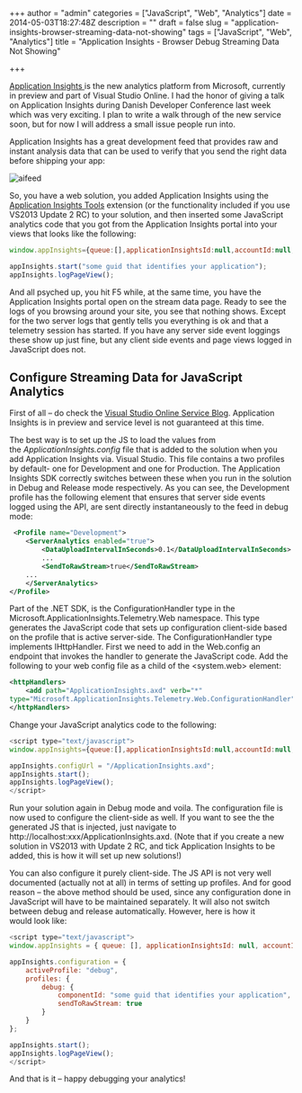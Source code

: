 +++
author = "admin"
categories = ["JavaScript", "Web", "Analytics"]
date = 2014-05-03T18:27:48Z
description = ""
draft = false
slug = "application-insights-browser-streaming-data-not-showing"
tags = ["JavaScript", "Web", "Analytics"]
title = "Application Insights - Browser Debug Streaming Data Not Showing"

+++


[Application Insights ](http://msdn.microsoft.com/en-us/library/dn481095.aspx "Application Insights")is the new analytics platform from Microsoft, currently in preview and part of Visual Studio Online. I had the honor of giving a talk on Application Insights during Danish Developer Conference last week which was very exciting. I plan to write a walk through of the new service soon, but for now I will address a small issue people run into.

Application Insights has a great development feed that provides raw and instant analysis data that can be used to verify that you send the right data before shipping your app: 

![aifeed](/images/2015/04/aifeed-580x97.png)

So, you have a web solution, you added Application Insights using the [Application Insights Tools](http://visualstudiogallery.msdn.microsoft.com/82367b81-3f97-4de1-bbf1-eaf52ddc635a "Application Insights Tools") extension (or the functionality included if you use VS2013 Update 2 RC) to your solution, and then inserted some JavaScript analytics code that you got from the Application Insights portal into your views that looks like the following:
```javascript
window.appInsights={queue:[],applicationInsightsId:null,accountId:null,appUserId:null,configUrl:null,start:function(n){function u(n,t){n[t]=function(){var i=arguments;n.queue.push(function(){n[t].apply(n,i)})}}function f(n){var t=document.createElement("script");return t.type="text/javascript",t.src=n,t.async=!0,t}function r(){i.appendChild(f("//az416426.vo.msecnd.net/scripts/ai.0.js"))}var i,t;this.applicationInsightsId=n;u(this,"logEvent");u(this,"logPageView");i=document.getElementsByTagName("script")[0].parentNode;this.configUrl===null?r():(t=f(this.configUrl),t.onload=r,t.onerror=r,i.appendChild(t));this.start=function(){}}}; 

appInsights.start("some guid that identifies your application"); 
appInsights.logPageView();
```
And all psyched up, you hit F5 while, at the same time, you have the Application Insights portal open on the stream data page. Ready to see the logs of you browsing around your site, you see that nothing shows. Except for the two server logs that gently tells you everything is ok and that a telemetry session has started. If you have any server side event loggings these show up just fine, but any client side events and page views logged in JavaScript does not.


## Configure Streaming Data for JavaScript Analytics

First of all – do check the [Visual Studio Online Service Blog](http://blogs.msdn.com/b/vsoservice/). Application Insights is in preview and service level is not guaranteed at this time.

The best way is to set up the JS to load the values from the *ApplicationInsights.config* file that is added to the solution when you add Application Insights via. Visual Studio. This file contains a two profiles by default- one for Development and one for Production. The Application Insights SDK correctly switches between these when you run in the solution in Debug and Release mode respectively. As you can see, the Development profile has the following element that ensures that server side events logged using the API, are sent directly instantaneously to the feed in debug mode:
```xml
 <Profile name="Development"> 
    <ServerAnalytics enabled="true"> 
        <DataUploadIntervalInSeconds>0.1</DataUploadIntervalInSeconds> 
        ... 
        <SendToRawStream>true</SendToRawStream> 
    ... 
    </ServerAnalytics> 
</Profile>
```
Part of the .NET SDK, is the ConfigurationHandler type in the Microsoft.ApplicationInsights.Telemetry.Web namespace. This type generates the JavaScript code that sets up configuration client-side based on the profile that is active server-side. The ConfigurationHandler type implements IHttpHandler. First we need to add in the Web.config an endpoint that invokes the handler to generate the JavaScript code. Add the following to your web config file as a child of the <configuration><system.web> element:

```xml
<httpHandlers> 
    <add path="ApplicationInsights.axd" verb="*"
type="Microsoft.ApplicationInsights.Telemetry.Web.ConfigurationHandler"/> 
</httpHandlers>
```
Change your JavaScript analytics code to the following:
```javascript
<script type="text/javascript"> 
window.appInsights={queue:[],applicationInsightsId:null,accountId:null,appUserId:null,configUrl:null,start:function(n){function u(n,t){n[t]=function(){var i=arguments;n.queue.push(function(){n[t].apply(n,i)})}}function f(n){var t=document.createElement("script");return t.type="text/javascript",t.src=n,t.async=!0,t}function r(){i.appendChild(f("//az416426.vo.msecnd.net/scripts/ai.0.js"))}var i,t;this.applicationInsightsId=n;u(this,"logEvent");u(this,"logPageView");i=document.getElementsByTagName("script")[0].parentNode;this.configUrl===null?r():(t=f(this.configUrl),t.onload=r,t.onerror=r,i.appendChild(t));this.start=function(){}}}; 

appInsights.configUrl = "/ApplicationInsights.axd"; 
appInsights.start(); 
appInsights.logPageView(); 
</script>
```
Run your solution again in Debug mode and voila. The configuration file is now used to configure the client-side as well. If you want to see the the generated JS that is injected, just navigate to http://localhost:xxx/ApplicationInsights.axd. (Note that if you create a new solution in VS2013 with Update 2 RC, and tick Application Insights to be added, this is how it will set up new solutions!)

You can also configure it purely client-side. The JS API is not very well documented (actually not at all) in terms of setting up profiles. And for good reason – the above method should be used, since any configuration done in JavaScript will have to be maintained separately. It will also not switch between debug and release automatically. However, here is how it would look like:

```javascript
<script type="text/javascript"> 
window.appInsights = { queue: [], applicationInsightsId: null, accountId: null, appUserId: null, configUrl: null, start: function (n) { function u(n, t) { n[t] = function () { var i = arguments; n.queue.push(function () { n[t].apply(n, i) }) } } function f(n) { var t = document.createElement("script"); return t.type = "text/javascript", t.src = n, t.async = !0, t } function r() { i.appendChild(f("//az416426.vo.msecnd.net/scripts/ai.0.js")) } var i, t; this.applicationInsightsId = n; u(this, "logEvent"); u(this, "logPageView"); i = document.getElementsByTagName("script")[0].parentNode; this.configUrl === null ? r() : (t = f(this.configUrl), t.onload = r, t.onerror = r, i.appendChild(t)); this.start = function () { } } }; 

appInsights.configuration = { 
    activeProfile: "debug", 
    profiles: { 
        debug: { 
            componentId: "some guid that identifies your application", 
            sendToRawStream: true 
        } 
    } 
}; 

appInsights.start(); 
appInsights.logPageView();
</script> 
```
And that is it – happy debugging your analytics!


